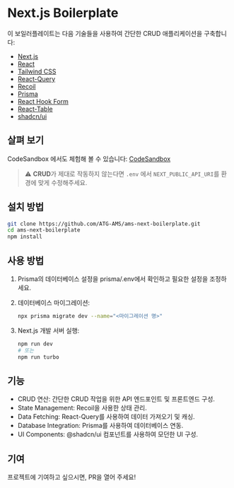 # Next.js Boilerplate

이 보일러플레이트는 다음 기술들을 사용하여 간단한 CRUD 애플리케이션을 구축합니다:

- [Next.js](https://nextjs.org/)
- [React](https://reactjs.org/)
- [Tailwind CSS](https://tailwindcss.com/)
- [React-Query](https://react-query.tanstack.com/)
- [Recoil](https://recoiljs.org/)
- [Prisma](https://www.prisma.io/)
- [React Hook Form](https://react-hook-form.com/)
- [React-Table](https://react-table.tanstack.com/)
- [shadcn/ui](https://ui.shadcn.com/)

## 살펴 보기

CodeSandbox 에서도 체험해 볼 수 있습니다: [CodeSandbox](https://codesandbox.io/p/github/ATG-AMS/ams-next-boilerplate/main?layout=%257B%2522sidebarPanel%2522%253A%2522EXPLORER%2522%252C%2522rootPanelGroup%2522%253A%257B%2522direction%2522%253A%2522horizontal%2522%252C%2522contentType%2522%253A%2522UNKNOWN%2522%252C%2522type%2522%253A%2522PANEL_GROUP%2522%252C%2522id%2522%253A%2522ROOT_LAYOUT%2522%252C%2522panels%2522%253A%255B%257B%2522type%2522%253A%2522PANEL_GROUP%2522%252C%2522contentType%2522%253A%2522UNKNOWN%2522%252C%2522direction%2522%253A%2522vertical%2522%252C%2522id%2522%253A%2522clmm6s76o000i3p6e1ektveg6%2522%252C%2522sizes%2522%253A%255B70%252C30%255D%252C%2522panels%2522%253A%255B%257B%2522type%2522%253A%2522PANEL_GROUP%2522%252C%2522contentType%2522%253A%2522EDITOR%2522%252C%2522direction%2522%253A%2522horizontal%2522%252C%2522id%2522%253A%2522EDITOR%2522%252C%2522panels%2522%253A%255B%257B%2522type%2522%253A%2522PANEL%2522%252C%2522contentType%2522%253A%2522EDITOR%2522%252C%2522id%2522%253A%2522clmm6s76n000e3p6e4hob719l%2522%257D%255D%252C%2522sizes%2522%253A%255B100%255D%257D%252C%257B%2522type%2522%253A%2522PANEL_GROUP%2522%252C%2522contentType%2522%253A%2522SHELLS%2522%252C%2522direction%2522%253A%2522horizontal%2522%252C%2522id%2522%253A%2522SHELLS%2522%252C%2522panels%2522%253A%255B%257B%2522type%2522%253A%2522PANEL%2522%252C%2522contentType%2522%253A%2522SHELLS%2522%252C%2522id%2522%253A%2522clmm6s76o000g3p6exqs9hio9%2522%257D%255D%252C%2522sizes%2522%253A%255B100%255D%257D%255D%257D%252C%257B%2522type%2522%253A%2522PANEL_GROUP%2522%252C%2522contentType%2522%253A%2522DEVTOOLS%2522%252C%2522direction%2522%253A%2522vertical%2522%252C%2522id%2522%253A%2522DEVTOOLS%2522%252C%2522panels%2522%253A%255B%257B%2522type%2522%253A%2522PANEL%2522%252C%2522contentType%2522%253A%2522DEVTOOLS%2522%252C%2522id%2522%253A%2522clmm6s76o000h3p6el2jn4kwa%2522%257D%255D%252C%2522sizes%2522%253A%255B100%255D%257D%255D%252C%2522sizes%2522%253A%255B50%252C50%255D%257D%252C%2522tabbedPanels%2522%253A%257B%2522clmm6s76n000e3p6e4hob719l%2522%253A%257B%2522id%2522%253A%2522clmm6s76n000e3p6e4hob719l%2522%252C%2522activeTabId%2522%253A%2522clmm6wkq801cn3p6eas1uw1tv%2522%252C%2522tabs%2522%253A%255B%257B%2522id%2522%253A%2522clmm6s76n000d3p6eva8rwu2v%2522%252C%2522mode%2522%253A%2522permanent%2522%252C%2522type%2522%253A%2522FILE%2522%252C%2522filepath%2522%253A%2522%252FREADME.md%2522%257D%252C%257B%2522type%2522%253A%2522FILE%2522%252C%2522filepath%2522%253A%2522%252F.codesandbox%252Ftasks.json%2522%252C%2522id%2522%253A%2522clmm6vzk6015s3p6ed8gk56uc%2522%252C%2522mode%2522%253A%2522permanent%2522%257D%252C%257B%2522type%2522%253A%2522FILE%2522%252C%2522filepath%2522%253A%2522%252F.env%2522%252C%2522id%2522%253A%2522clmm6wkq801cn3p6eas1uw1tv%2522%252C%2522mode%2522%253A%2522permanent%2522%252C%2522state%2522%253A%2522IDLE%2522%257D%252C%257B%2522type%2522%253A%2522FILE%2522%252C%2522filepath%2522%253A%2522%252Fpackage.json%2522%252C%2522id%2522%253A%2522clmm6zpc602gu3p6ef18g0q5a%2522%252C%2522mode%2522%253A%2522temporary%2522%257D%255D%257D%252C%2522clmm6s76o000h3p6el2jn4kwa%2522%253A%257B%2522id%2522%253A%2522clmm6s76o000h3p6el2jn4kwa%2522%252C%2522activeTabId%2522%253A%2522clmm6zais02b03p6e5nzqa0ey%2522%252C%2522tabs%2522%253A%255B%257B%2522type%2522%253A%2522TASK_PORT%2522%252C%2522taskId%2522%253A%2522dev%2522%252C%2522port%2522%253A3000%252C%2522id%2522%253A%2522clmm6sqq800li3p6eqbkisnop%2522%252C%2522mode%2522%253A%2522permanent%2522%252C%2522path%2522%253A%2522%252F%2522%257D%252C%257B%2522type%2522%253A%2522UNASSIGNED_PORT%2522%252C%2522port%2522%253A3000%252C%2522id%2522%253A%2522clmm6zais02b03p6e5nzqa0ey%2522%252C%2522mode%2522%253A%2522permanent%2522%252C%2522path%2522%253A%2522%252F%2522%257D%255D%257D%252C%2522clmm6s76o000g3p6exqs9hio9%2522%253A%257B%2522id%2522%253A%2522clmm6s76o000g3p6exqs9hio9%2522%252C%2522activeTabId%2522%253A%2522clmm6s76o000f3p6eg1u1vozy%2522%252C%2522tabs%2522%253A%255B%257B%2522id%2522%253A%2522clmm6s76o000f3p6eg1u1vozy%2522%252C%2522mode%2522%253A%2522permanent%2522%252C%2522type%2522%253A%2522TERMINAL%2522%252C%2522shellId%2522%253A%2522clmm6s7de0020e6ep1jo4h0ca%2522%257D%252C%257B%2522type%2522%253A%2522TASK_LOG%2522%252C%2522taskId%2522%253A%2522dev%2522%252C%2522id%2522%253A%2522clmm6sol900hz3p6e31pe1dcl%2522%252C%2522mode%2522%253A%2522permanent%2522%257D%255D%257D%257D%252C%2522showDevtools%2522%253Atrue%252C%2522showShells%2522%253Atrue%252C%2522showSidebar%2522%253Atrue%252C%2522sidebarPanelSize%2522%253A15%257D)

> :warning:
> **CRUD**가 제대로 작동하지 않는다면 `.env` 에서 `NEXT_PUBLIC_API_URI`를 환경에 맞게 수정해주세요.

## 설치 방법

```bash
git clone https://github.com/ATG-AMS/ams-next-boilerplate.git
cd ams-next-boilerplate
npm install
```

## 사용 방법

1. Prisma의 데이터베이스 설정을 prisma/.env에서 확인하고 필요한 설정을 조정하세요.
2. 데이터베이스 마이그레이션:

    ```bash
    npx prisma migrate dev --name="<마이그레이션 명>"
    ```

3. Next.js 개발 서버 실행:

    ```bash
    npm run dev
    # 또는
    npm run turbo
    ```

## 기능

- CRUD 연산: 간단한 CRUD 작업을 위한 API 엔드포인트 및 프론트엔드 구성.
- State Management: Recoil을 사용한 상태 관리.
- Data Fetching: React-Query를 사용하여 데이터 가져오기 및 캐싱.
- Database Integration: Prisma를 사용하여 데이터베이스 연동.
- UI Components: @shadcn/ui 컴포넌트를 사용하여 모던한 UI 구성.

## 기여

프로젝트에 기여하고 싶으시면, PR을 열어 주세요!

